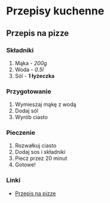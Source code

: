 # Przepisy kuchenne

## Przepis na pizze

### Składniki
1. Mąka - _200g_
2. Woda - *0.5l*
3. Sól - **1 łyżeczka**

### Przygotowanie
1. Wymieszaj mąkę z wodą
2. Dodaj sól
3. Wyrób ciasto

### Pieczenie
1. Rozwałkuj ciasto
2. Dodaj sos i składniki
3. Piecz przez 20 minut
4. Gotowe!

### Linki
- [Przepis na pizze](https://www.przepisy.pl/przepis/pizza)


